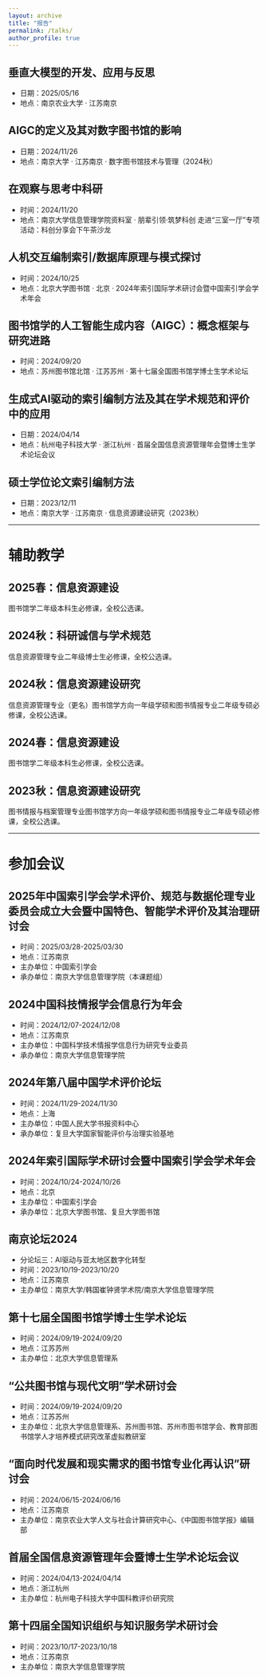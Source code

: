 ```yaml
---
layout: archive
title: "报告"
permalink: /talks/
author_profile: true
---
```


<!-- ## Beyond the Binary: The System of All-round Evaluation of Research and Its Practices in China
- 时间：2025/12/10 (Upcoming)
- 地点：Hyatt Regency Crystal City · Virginia, USA · [2025 ASIS&T Annual Meeting](https://www.asist.org/meetings-events/am/am25/) -->

<!-- ## Beyond the Binary: The System of All-round Evaluation of Research and Its Practices in China
- 时间：2025/09/0? (Upcoming)
- 地点：The University of Bristol · Bristol, UK · [STI-ENID 2025](https://www.stienid2025.org/) -->

## 垂直大模型的开发、应用与反思
- 日期：2025/05/16
- 地点：南京农业大学 · 江苏南京

## AIGC的定义及其对数字图书馆的影响
- 日期：2024/11/26
- 地点：南京大学 · 江苏南京 · 数字图书馆技术与管理（2024秋）

## 在观察与思考中科研
- 时间：2024/11/20
- 地点：南京大学信息管理学院资料室 · 朋辈引领·筑梦科创 走进“三室一厅”专项活动：科创分享会下午茶沙龙

## 人机交互编制索引/数据库原理与模式探讨
- 时间：2024/10/25
- 地点：北京大学图书馆 · 北京 · 2024年索引国际学术研讨会暨中国索引学会学术年会

## 图书馆学的人工智能生成内容（AIGC）：概念框架与研究进路
- 时间：2024/09/20
- 地点：苏州图书馆北馆 · 江苏苏州 · 第十七届全国图书馆学博士生学术论坛

## 生成式AI驱动的索引编制方法及其在学术规范和评价中的应用
- 日期：2024/04/14
- 地点：杭州电子科技大学 · 浙江杭州 · 首届全国信息资源管理年会暨博士生学术论坛会议

## 硕士学位论文索引编制方法
- 日期：2023/12/11
- 地点：南京大学 · 江苏南京 · 信息资源建设研究（2023秋）



---


# 辅助教学
## 2025春：信息资源建设
图书馆学二年级本科生必修课，全校公选课。
## 2024秋：科研诚信与学术规范
信息资源管理专业二年级博士生必修课，全校公选课。
## 2024秋：信息资源建设研究
信息资源管理专业（更名）图书馆学方向一年级学硕和图书情报专业二年级专硕必修课，全校公选课。
## 2024春：信息资源建设
图书馆学二年级本科生必修课，全校公选课。
## 2023秋：信息资源建设研究
图书情报与档案管理专业图书馆学方向一年级学硕和图书情报专业二年级专硕必修课，全校公选课。

---

# 参加会议
<!-- ## [29th Annual International Conference on Science and Technology Indicators](https://www.stienid2025.org/)
- 时间：2025/09/03-2025/09/06
- 地点：Bristol, UK
- 主办单位：International Society for Scientometrics and Informetrics (ISSI) & Network of Indicator Designers (ENID)
- 承办单位：The University of Bristol -->

## 2025年中国索引学会学术评价、规范与数据伦理专业委员会成立大会暨中国特色、智能学术评价及其治理研讨会
- 时间：2025/03/28-2025/03/30
- 地点：江苏南京
- 主办单位：中国索引学会
- 承办单位：南京大学信息管理学院（本课题组）

## 2024中国科技情报学会信息行为年会
- 时间：2024/12/07-2024/12/08
- 地点：江苏南京
- 主办单位：中国科学技术情报学信息⾏为研究专业委员
- 承办单位：南京大学信息管理学院

## 2024年第八届中国学术评价论坛
- 时间：2024/11/29-2024/11/30
- 地点：上海
- 主办单位：中国人民大学书报资料中心
- 承办单位：复旦大学国家智能评价与治理实验基地

## 2024年索引国际学术研讨会暨中国索引学会学术年会
- 时间：2024/10/24-2024/10/26
- 地点：北京
- 主办单位：中国索引学会
- 承办单位：北京大学图书馆、复旦大学图书馆

## 南京论坛2024
- 分论坛三：AI驱动与亚太地区数字化转型
- 时间：2023/10/19-2023/10/20
- 地点：江苏南京
- 主办单位：南京大学/韩国崔钟贤学术院/南京大学信息管理学院

## 第十七届全国图书馆学博士生学术论坛
- 时间：2024/09/19-2024/09/20
- 地点：江苏苏州
- 主办单位：北京大学信息管理系

## “公共图书馆与现代文明”学术研讨会
- 时间：2024/09/19-2024/09/20
- 地点：江苏苏州
- 主办单位：北京大学信息管理系、苏州图书馆、苏州市图书馆学会、教育部图书馆学人才培养模式研究改革虚拟教研室

## “面向时代发展和现实需求的图书馆专业化再认识”研讨会
- 时间：2024/06/15-2024/06/16
- 地点：江苏南京
- 主办单位：南京农业大学人文与社会计算研究中心、《中国图书馆学报》编辑部

## 首届全国信息资源管理年会暨博士生学术论坛会议
- 时间：2024/04/13-2024/04/14
- 地点：浙江杭州
- 主办单位：杭州电子科技大学中国科教评价研究院

## 第十四届全国知识组织与知识服务学术研讨会
- 时间：2023/10/17-2023/10/18
- 地点：江苏南京
- 主办单位：南京大学信息管理学院